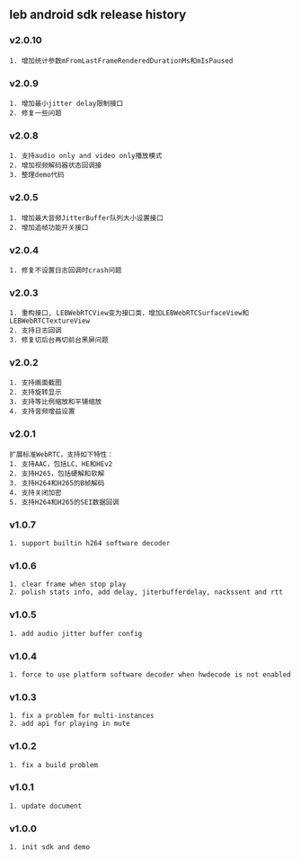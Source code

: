 ## leb android sdk release history

### v2.0.10
    1. 增加统计参数mFromLastFrameRenderedDurationMs和mIsPaused

### v2.0.9
    1. 增加最小jitter delay限制接口
    2. 修复一些问题

### v2.0.8
    1. 支持audio only and video only播放模式
    2. 增加视频解码器状态回调接
    3. 整理demo代码

### v2.0.5
    1. 增加最大音频JitterBuffer队列大小设置接口
    2. 增加追帧功能开关接口

### v2.0.4
    1. 修复不设置日志回调时crash问题

### v2.0.3
    1. 重构接口, LEBWebRTCView变为接口类，增加LEBWebRTCSurfaceView和LEBWebRTCTextureView
    2. 支持日志回调
    3. 修复切后台再切前台黑屏问题

### v2.0.2
    1. 支持画面截图
    2. 支持旋转显示
    3. 支持等比例缩放和平铺缩放
    4. 支持音频增益设置

### v2.0.1
    扩展标准WebRTC，支持如下特性：
    1. 支持AAC，包括LC、HE和HEv2
    2. 支持H265，包括硬解和软解
    3. 支持H264和H265的B帧解码
    4. 支持关闭加密
    5. 支持H264和H265的SEI数据回调

### v1.0.7
    1. support builtin h264 software decoder

### v1.0.6
    1. clear frame when stop play
    2. polish stats info, add delay, jiterbufferdelay, nackssent and rtt

### v1.0.5
    1. add audio jitter buffer config

### v1.0.4
    1. force to use platform software decoder when hwdecode is not enabled

### v1.0.3
    1. fix a problem for multi-instances
    2. add api for playing in mute

### v1.0.2
    1. fix a build problem

### v1.0.1
    1. update document

### v1.0.0
    1. init sdk and demo
